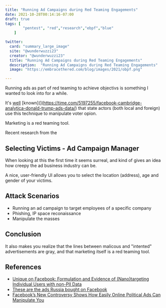 ```yaml
---
title: "Running Ad Campaigns during Red Teaming Engagements"
date: 2021-10-28T00:14:16-07:00
draft: true
tags: [
        "pentest", "red","research","ebpf","blue"
    ]

twitter:
  card: "summary_large_image"
  site: "@wunderwuzzi23"
  creator: "@wunderwuzzi23"
  title: "Running Ad Campaigns during Red Teaming Engagements"
  description:  "Running Ad Campaigns during Red Teaming Engagements"
  image: "https://embracethered.com/blog/images/2021/obpf.png"

---
```


Running ads as part of red teaming to achieve objectivs is something I wanted to look into for a while.

It's [well](https://www.nytimes.com/2017/11/01/us/politics/russia-2016-election-facebook.html) [known](](https://time.com/5197255/facebook-cambridge-analytica-donald-trump-ads-data/) that state actors (both local and foreign) use this technique to manipulate voter opion.

Marketing is a red teaming tool. 

Recent research from the 

## Selecting Victims - Ad Campaign Manager

When looking at this the first time it seems surreal, and kind of gives an idea how creepy the ad business industry can be.

A nice, user-friendly UI allows you to select the location (address), age and gender of your victims.

## Attack Scenarios

* Running an ad campaign to target employees of a specific company
* Phishing, IP space reconaissance
* Manipulate the masses



## Conclusion

It also makes you realize that the lines between malicous and "intented" advertisements are gray, and that marketing itself is a red teaming tool.

## References

* [Unique on Facebook: Formulation and Evidence of (Nano)targeting Individual Users with non-PII Data](https://arxiv.org/pdf/2110.06636.pdf)
* [These are the ads Russia bought on Facebook](https://www.nytimes.com/2017/11/01/us/politics/russia-2016-election-facebook.html)
* [Facebook’s New Controversy Shows How Easily Online Political Ads Can Manipulate You](https://time.com/5197255/facebook-cambridge-analytica-donald-trump-ads-data/)
